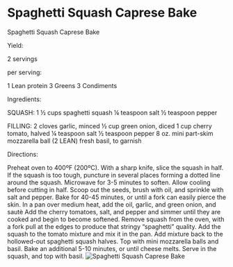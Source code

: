 # Spaghetti Squash Caprese Bake

Spaghetti Squash Caprese Bake

Yield:

2 servings 

per serving:

1 Lean protein
3 Greens
3 Condiments

Ingredients:

SQUASH:
1 ½ cups spaghetti squash
¼ teaspoon salt
½ teaspoon pepper

FILLING:
2 cloves garlic, minced
½ cup green onion, diced
1 cup cherry tomato, halved
¼ teaspoon salt
½ teaspoon pepper
8 oz. mini part-skim mozzarella ball (2 LEAN)
fresh basil, to garnish

Directions:

Preheat oven to 400ºF (200ºC).
With a sharp knife, slice the squash in half. If the squash is too tough, puncture in several places forming a dotted line around the squash. Microwave for 3-5 minutes to soften. Allow cooling before cutting in half.
Scoop out the seeds, brush with oil, and sprinkle with salt and pepper. Bake for 40-45 minutes, or until a fork can easily pierce the skin.
In a pan over medium heat, add the oil, garlic, and green onion, and sautè
Add the cherry tomatoes, salt, and pepper and simmer until they are cooked and begin to become softened.
Remove squash from the oven, with a fork pull at the edges to produce that stringy “spaghetti” quality. Add the squash to the tomato mixture and mix it in the pan. 
Add mixture back to the hollowed-out spaghetti squash halves. Top with mini mozzarella balls and basil.
Bake an additional 5-10 minutes, or until cheese melts.
Serve in the squash, and top with basil.
![Spaghetti Squash Caprese Bake](./Spaghetti%20Squash%20Caprese%20Bake.png)

